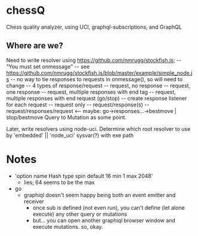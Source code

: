 # chessQ
Chess quality analyzer, using UCI, graphql-subscriptions, and GraphQL

## Where are we?
Need to write resolver using https://github.com/nmrugg/stockfish.js;
  -- "You must set onmessage" -- see https://github.com/nmrugg/stockfish.js/blob/master/example/simple_node.js
  -- no way to tie responses to requests in onmessage(), so will need to change
    -- 4 types of response/request
      -- request, no response
      -- request, one response
      -- request, multiple responses with end tag
      -- request, multiple responses with end request (go/stop)
    -- create response listener for each request
      -- request only
      -- request/response(s)
      -- request/responses/request <-- maybe: go->responses...->bestmove | stop/bestmove
  Query to Mutation as some point.

Later, write resolvers using node-uci. Determine which root resolver to use by 'embedded' || 'node_uci' sysvar(?) with exe path


# Notes
* 'option name Hash type spin default 16 min 1 max 2048'
  * lies; 64 seems to be the max
* go
  * graphiql doesn't seem happy being both an event emitter and receiver
    * once sub is defined (not even run), you can't define (let alone execute) any other query or mutations
    * but... you can open another graphiql browser window and execute mutations. so, okay.
